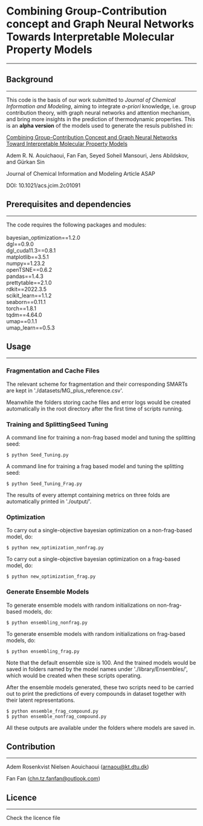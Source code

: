 # Combining Group-Contribution concept and Graph Neural Networks Towards Interpretable Molecular Property Models
***


## Background
***
This code is the basis of our work submitted to *Journal of Chemical Information and Modeling*, aiming to 
integrate *a-priori* knowledge, i.e. group contribution theory, with graph neural networks and attention mechanism, and bring more insights in the prediction of thermodynamic properties. This is an **alpha version** of the models used to generate the resuls published in:

[Combining Group-Contribution Concept and Graph Neural Networks Toward Interpretable Molecular Property Models](https://pubs.acs.org/doi/10.1021/acs.jcim.2c01091)

Adem R. N. Aouichaoui, Fan Fan, Seyed Soheil Mansouri, Jens Abildskov, and Gürkan Sin

Journal of Chemical Information and Modeling Article ASAP

DOI: 10.1021/acs.jcim.2c01091


## Prerequisites and dependencies
***
The code requires the following packages and modules:\
\
bayesian_optimization==1.2.0\
dgl==0.9.0\
dgl_cuda11.3==0.8.1\
matplotlib==3.5.1\
numpy==1.23.2\
openTSNE==0.6.2\
pandas==1.4.3\
prettytable==2.1.0\
rdkit==2022.3.5\
scikit_learn==1.1.2\
seaborn==0.11.1\
torch==1.8.1\
tqdm==4.64.0\
umap==0.1.1\
umap_learn==0.5.3


## Usage
***
### Fragmentation and Cache Files
The relevant scheme for fragmentation and their corresponding SMARTs are kept in './datasets/MG_plus_reference.csv'.

Meanwhile the folders storing cache files and error logs would be created automatically in the root directory after the first time of scripts running.
### Training and SplittingSeed Tuning
A command line for training a non-frag based model and tuning the splitting seed:
```commandline
$ python Seed_Tuning.py 
```
A command line for training a frag based model and tuning the splitting seed:
```commandline
$ python Seed_Tuning_Frag.py 
```
The results of every attempt containing metrics on three folds are automatically printed in './output/'.
### Optimization
To carry out a single-objective bayesian optimization on a non-frag-based model, do:
```commandline
$ python new_optimization_nonfrag.py
```
To carry out a single-objective bayesian optimization on a frag-based model, do:
```commandline
$ python new_optimization_frag.py
```
### Generate Ensemble Models
To generate ensemble models with random initializations on non-frag-based models, do:
```commandline
$ python ensembling_nonfrag.py
```
To generate ensemble models with random initializations on frag-based models, do:
```commandline
$ python ensembling_frag.py
```
Note that the default ensemble size is 100. And the trained models would be saved in folders named by the model names under './library/Ensembles/', which would be created when these scripts operating.

After the ensemble models generated, these two scripts need to be carried out to print the predictions of every compounds in dataset together with their latent representations.
```commandline
$ python ensemble_frag_compound.py
$ python ensemble_nonfrag_compound.py
```
All these outputs are available under the folders where models are saved in.
## Contribution
***
Adem Rosenkvist Nielsen Aouichaoui ([arnaou@kt.dtu.dk](arnaou@kt.dtu.dk))

Fan Fan ([chn.tz.fanfan@outlook.com](chn.tz.fanfan@outlook.com))

## Licence
***
Check the licence file

